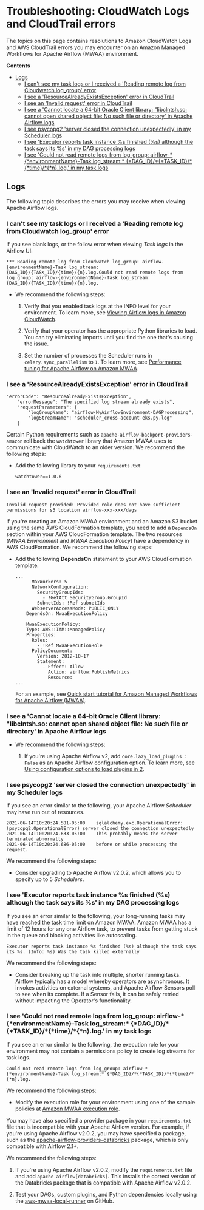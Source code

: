 # Troubleshooting: CloudWatch Logs and CloudTrail errors<a name="t-cloudwatch-cloudtrail-logs"></a>

The topics on this page contains resolutions to Amazon CloudWatch Logs and AWS CloudTrail errors you may encounter on an Amazon Managed Workflows for Apache Airflow \(MWAA\) environment\.

**Contents**
+ [Logs](#troubleshooting-view-logs)
  + [I can't see my task logs or I received a 'Reading remote log from Cloudwatch log\_group' error](#t-task-logs)
  + [I see a 'ResourceAlreadyExistsException' error in CloudTrail](#t-cloudtrail)
  + [I see an 'Invalid request' error in CloudTrail](#t-cloudtrail-bucket)
  + [I see a 'Cannot locate a 64\-bit Oracle Client library: "libclntsh\.so: cannot open shared object file: No such file or directory' in Apache Airflow logs](#t-plugins-logs)
  + [I see psycopg2 'server closed the connection unexpectedly' in my Scheduler logs](#scheduler-postgres-library)
  + [I see 'Executor reports task instance %s finished \(%s\) although the task says its %s' in my DAG processing logs](#long-running-tasks)
  + [I see 'Could not read remote logs from log\_group: airflow\-\*\{\*environmentName\}\-Task log\_stream:\* \{\*DAG\_ID\}/\*\{\*TASK\_ID\}/\*\{\*time\}/\*\{\*n\}\.log\.' in my task logs](#t-task-fail-permission)

## Logs<a name="troubleshooting-view-logs"></a>

The following topic describes the errors you may receive when viewing Apache Airflow logs\.

### I can't see my task logs or I received a 'Reading remote log from Cloudwatch log\_group' error<a name="t-task-logs"></a>

If you see blank logs, or the follow error when viewing *Task logs* in the Airflow UI:

```
*** Reading remote log from Cloudwatch log_group: airflow-{environmentName}-Task log_stream: {DAG_ID}/{TASK_ID}/{time}/{n}.log.Could not read remote logs from log_group: airflow-{environmentName}-Task log_stream: {DAG_ID}/{TASK_ID}/{time}/{n}.log.
```
+ We recommend the following steps:

  1. Verify that you enabled task logs at the INFO level for your environment\. To learn more, see [Viewing Airflow logs in Amazon CloudWatch](monitoring-airflow.md)\.

  1. Verify that your operator has the appropriate Python libraries to load\. You can try eliminating imports until you find the one that's causing the issue\.

  1. Set the number of processes the Scheduler runs in `celery.sync_parallelism` to `1`\. To learn more, see [Performance tuning for Apache Airflow on Amazon MWAA](best-practices-tuning.md)\.

### I see a 'ResourceAlreadyExistsException' error in CloudTrail<a name="t-cloudtrail"></a>

```
"errorCode": "ResourceAlreadyExistsException",
    "errorMessage": "The specified log stream already exists",
    "requestParameters": {
        "logGroupName": "airflow-MyAirflowEnvironment-DAGProcessing",
        "logStreamName": "scheduler_cross-account-eks.py.log"
    }
```

Certain Python requirements such as `apache-airflow-backport-providers-amazon` roll back the `watchtower` library that Amazon MWAA uses to communicate with CloudWatch to an older version\. We recommend the following steps:
+ Add the following library to your `requirements.txt`

  ```
  watchtower==1.0.6
  ```

### I see an 'Invalid request' error in CloudTrail<a name="t-cloudtrail-bucket"></a>

```
Invalid request provided: Provided role does not have sufficient permissions for s3 location airflow-xxx-xxx/dags
```

If you're creating an Amazon MWAA environment and an Amazon S3 bucket using the same AWS CloudFormation template, you need to add a `DependsOn` section within your AWS CloudFormation template\. The two resources \(*MWAA Environment* and *MWAA Execution Policy*\) have a dependency in AWS CloudFormation\. We recommend the following steps:
+ Add the following **DependsOn** statement to your AWS CloudFormation template\.

  ```
  ...
        MaxWorkers: 5
        NetworkConfiguration:
          SecurityGroupIds:
            - !GetAtt SecurityGroup.GroupId
          SubnetIds: !Ref subnetIds
        WebserverAccessMode: PUBLIC_ONLY
      DependsOn: MwaaExecutionPolicy
  
      MwaaExecutionPolicy:
      Type: AWS::IAM::ManagedPolicy
      Properties:
        Roles:
          - !Ref MwaaExecutionRole
        PolicyDocument:
          Version: 2012-10-17
          Statement:
            - Effect: Allow
              Action: airflow:PublishMetrics
              Resource:
  ...
  ```

  For an example, see [Quick start tutorial for Amazon Managed Workflows for Apache Airflow \(MWAA\)](quick-start.md)\.

### I see a 'Cannot locate a 64\-bit Oracle Client library: "libclntsh\.so: cannot open shared object file: No such file or directory' in Apache Airflow logs<a name="t-plugins-logs"></a>
+ We recommend the following steps:

  1. If you're using Apache Airflow v2, add `core.lazy_load_plugins : False` as an Apache Airflow configuration option\. To learn more, see [Using configuration options to load plugins in 2](configuring-env-variables.md#configuring-2.0-airflow-override)\.

### I see psycopg2 'server closed the connection unexpectedly' in my Scheduler logs<a name="scheduler-postgres-library"></a>

If you see an error similar to the following, your Apache Airflow *Scheduler* may have run out of resources\.

```
2021-06-14T10:20:24.581-05:00    sqlalchemy.exc.OperationalError: (psycopg2.OperationalError) server closed the connection unexpectedly
2021-06-14T10:20:24.633-05:00    This probably means the server terminated abnormally
2021-06-14T10:20:24.686-05:00    before or while processing the request.
```

We recommend the following steps:
+ Consider upgrading to Apache Airflow v2\.0\.2, which allows you to specify up to 5 *Schedulers*\.

### I see 'Executor reports task instance %s finished \(%s\) although the task says its %s' in my DAG processing logs<a name="long-running-tasks"></a>

If you see an error similar to the following, your long\-running tasks may have reached the task time limit on Amazon MWAA\. Amazon MWAA has a limit of 12 hours for any one Airflow task, to prevent tasks from getting stuck in the queue and blocking activities like autoscaling\. 

```
Executor reports task instance %s finished (%s) although the task says its %s. (Info: %s) Was the task killed externally
```

We recommend the following steps:
+ Consider breaking up the task into multiple, shorter running tasks\. Airflow typically has a model whereby operators are asynchronous\. It invokes activities on external systems, and Apache Airflow Sensors poll to see when its complete\. If a Sensor fails, it can be safely retried without impacting the Operator's functionality\.

### I see 'Could not read remote logs from log\_group: airflow\-\*\{\*environmentName\}\-Task log\_stream:\* \{\*DAG\_ID\}/\*\{\*TASK\_ID\}/\*\{\*time\}/\*\{\*n\}\.log\.' in my task logs<a name="t-task-fail-permission"></a>

If you see an error similar to the following, the execution role for your environment may not contain a permissions policy to create log streams for task logs\. 

```
Could not read remote logs from log_group: airflow-*{*environmentName}-Task log_stream:* {*DAG_ID}/*{*TASK_ID}/*{*time}/*{*n}.log.
```

We recommend the following steps:
+ Modify the execution role for your environment using one of the sample policies at [Amazon MWAA execution role](mwaa-create-role.md)\.

You may have also specified a provider package in your `requirements.txt` file that is incompatible with your Apache Airflow version\. For example, if you're using Apache Airflow v2\.0\.2, you may have specified a package, such as the [apache\-airflow\-providers\-databricks](https://airflow.apache.org/docs/apache-airflow-providers-databricks/stable/index.html) package, which is only compatible with Airflow 2\.1\+\.

We recommend the following steps:

1. If you're using Apache Airflow v2\.0\.2, modify the `requirements.txt` file and add `apache-airflow[databricks]`\. This installs the correct version of the Databricks package that is compatible with Apache Airflow v2\.0\.2\.

1. Test your DAGs, custom plugins, and Python dependencies locally using the [aws\-mwaa\-local\-runner](https://github.com/aws/aws-mwaa-local-runner) on GitHub\.